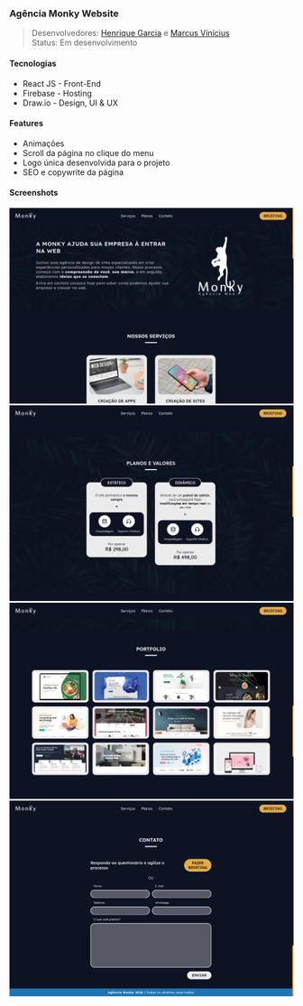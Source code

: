 ### Agência Monky Website

> Desenvolvedores: [Henrique Garcia](https://www.linkedin.com/in/henrique-p-garcia/) e [Marcus Vinícius](https://www.linkedin.com/in/marcus-vinicius-santos-da-rosa-18479b1a3/) </br>
> Status: Em desenvolvimento

#### Tecnologias

- React JS - Front-End
- Firebase - Hosting
- Draw.io - Design, UI & UX

#### Features

- Animações
- Scroll da página no clique do menu
- Logo única desenvolvida para o projeto
- SEO e copywrite da página

#### Screenshots

<img src="./src/Assets/Readme/1.png"/>
<img src="./src/Assets/Readme/2.png"/>
<img src="./src/Assets/Readme/3.png"/>
<img src="./src/Assets/Readme/4.png"/>